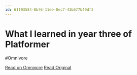 ```yaml
---
id: 61f93584-8bf6-11ee-8ec7-43b677b49df3
---
```


# What I learned in year three of Platformer
#Omnivore

[Read on Omnivore](https://omnivore.app/me/what-i-learned-in-year-three-of-platformer-18c091f16fa)
[Read Original](https://substack.com/inbox/post/137134899)

